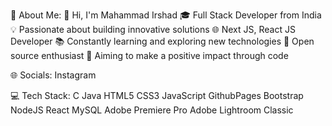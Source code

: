 💫 About Me:
👋 Hi, I'm Mahammad Irshad
🎓 Full Stack Developer from India
💡 Passionate about building innovative solutions
🌐 Next JS, React JS Developer
📚 Constantly learning and exploring new technologies
🌟 Open source enthusiast
🎯 Aiming to make a positive impact through code

🌐 Socials:
Instagram 

💻 Tech Stack:
C Java HTML5 CSS3 JavaScript GithubPages Bootstrap NodeJS React MySQL Adobe Premiere Pro Adobe Lightroom Classic
